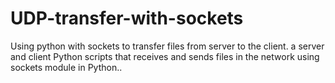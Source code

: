 # UDP-transfer-with-sockets
Using python with sockets to transfer  files from server to the client.
a server and client Python scripts that receives and sends files in the 
network using sockets module in Python..

